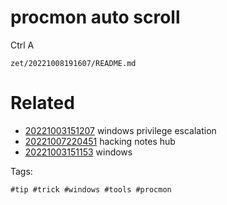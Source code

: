 # procmon auto scroll

Ctrl A

` zet/20221008191607/README.md `

# Related

- [20221003151207](/zet/20221003151207/README.md) windows privilege escalation
- [20221007220451](/zet/20221007220451/README.md) hacking notes hub
- [20221003151153](/zet/20221003151153/README.md) windows

Tags:

    #tip #trick #windows #tools #procmon
